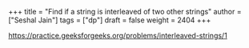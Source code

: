 +++
title = "Find if a string is interleaved of two other strings"
author = ["Seshal Jain"]
tags = ["dp"]
draft = false
weight = 2404
+++

<https://practice.geeksforgeeks.org/problems/interleaved-strings/1>
